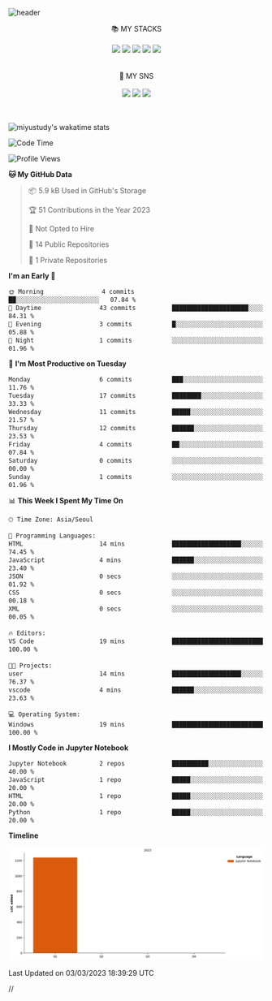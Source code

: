 

![header](https://capsule-render.vercel.app/api?type=Waving&color=timeGradient&height=400&section=header&text=miyu!&fontSize=90)



<div align="center"> 📚 MY STACKS </br>
</br> 
<img src="https://img.shields.io/badge/html5-E34F26?style=for-the-badge&logo=html5&logoColor=white">
<img src="https://img.shields.io/badge/css-1572B6?style=for-the-badge&logo=css3&logoColor=white">
<img src="https://img.shields.io/badge/javascript-F7DF1E?style=for-the-badge&logo=javascript&logoColor=black">
<img src="https://img.shields.io/badge/jquery-0769AD?style=for-the-badge&logo=jquery&logoColor=white">
<img src="https://img.shields.io/badge/react-61DAFB?style=for-the-badge&logo=react&logoColor=black">
</div>


</br>
</br>

<div align = "center"> 🍰 MY SNS </br>
</br>
<img src="https://img.shields.io/badge/twitter-1DA1F2?style=for-the-badge&logo=Twitter&logoColor=white"/>
<img src="https://img.shields.io/badge/Discord-5865F2?style=for-the-badge&logo=Discord&logoColor=white"/>
<img src="https://img.shields.io/badge/Instagram-E4405F?style=for-the-badge&logo=Instagram&logoColor=white"/>
</div> 

</br>
</br>



![miyustudy's wakatime stats](https://github-readme-stats.vercel.app/api/wakatime?username=miyustudy&stats=last_7_days
)


<!--START_SECTION:waka-->
![Code Time](http://img.shields.io/badge/Code%20Time-1%20hr%2053%20mins-blue)

![Profile Views](http://img.shields.io/badge/Profile%20Views-196-blue)

**🐱 My GitHub Data** 

> 📦 5.9 kB Used in GitHub's Storage 
 > 
> 🏆 51 Contributions in the Year 2023
 > 
> 🚫 Not Opted to Hire
 > 
> 📜 14 Public Repositories 
 > 
> 🔑 1 Private Repositories 
 > 
**I'm an Early 🐤** 

```text
🌞 Morning                4 commits           ██░░░░░░░░░░░░░░░░░░░░░░░   07.84 % 
🌆 Daytime                43 commits          █████████████████████░░░░   84.31 % 
🌃 Evening                3 commits           █░░░░░░░░░░░░░░░░░░░░░░░░   05.88 % 
🌙 Night                  1 commits           ░░░░░░░░░░░░░░░░░░░░░░░░░   01.96 % 
```
📅 **I'm Most Productive on Tuesday** 

```text
Monday                   6 commits           ███░░░░░░░░░░░░░░░░░░░░░░   11.76 % 
Tuesday                  17 commits          ████████░░░░░░░░░░░░░░░░░   33.33 % 
Wednesday                11 commits          █████░░░░░░░░░░░░░░░░░░░░   21.57 % 
Thursday                 12 commits          ██████░░░░░░░░░░░░░░░░░░░   23.53 % 
Friday                   4 commits           ██░░░░░░░░░░░░░░░░░░░░░░░   07.84 % 
Saturday                 0 commits           ░░░░░░░░░░░░░░░░░░░░░░░░░   00.00 % 
Sunday                   1 commits           ░░░░░░░░░░░░░░░░░░░░░░░░░   01.96 % 
```


📊 **This Week I Spent My Time On** 

```text
🕑︎ Time Zone: Asia/Seoul

💬 Programming Languages: 
HTML                     14 mins             ███████████████████░░░░░░   74.45 % 
JavaScript               4 mins              ██████░░░░░░░░░░░░░░░░░░░   23.40 % 
JSON                     0 secs              ░░░░░░░░░░░░░░░░░░░░░░░░░   01.92 % 
CSS                      0 secs              ░░░░░░░░░░░░░░░░░░░░░░░░░   00.18 % 
XML                      0 secs              ░░░░░░░░░░░░░░░░░░░░░░░░░   00.05 % 

🔥 Editors: 
VS Code                  19 mins             █████████████████████████   100.00 % 

🐱‍💻 Projects: 
user                     14 mins             ███████████████████░░░░░░   76.37 % 
vscode                   4 mins              ██████░░░░░░░░░░░░░░░░░░░   23.63 % 

💻 Operating System: 
Windows                  19 mins             █████████████████████████   100.00 % 
```

**I Mostly Code in Jupyter Notebook** 

```text
Jupyter Notebook         2 repos             ██████████░░░░░░░░░░░░░░░   40.00 % 
JavaScript               1 repo              █████░░░░░░░░░░░░░░░░░░░░   20.00 % 
HTML                     1 repo              █████░░░░░░░░░░░░░░░░░░░░   20.00 % 
Python                   1 repo              █████░░░░░░░░░░░░░░░░░░░░   20.00 % 
```



**Timeline**

![Lines of Code chart](https://raw.githubusercontent.com/miyustudy/miyustudy/main/assets/bar_graph.png)


 Last Updated on 03/03/2023 18:39:29 UTC
<!--END_SECTION:waka-->


//
